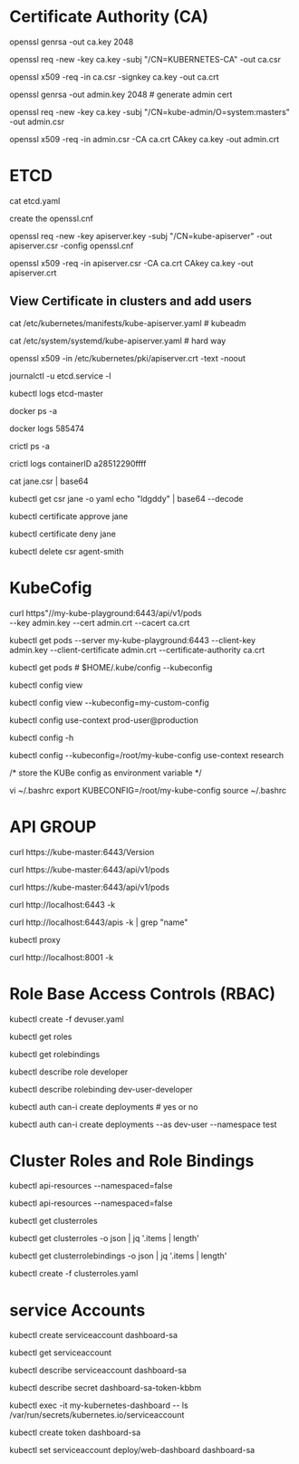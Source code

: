 # Certificate Authority (CA)

openssl genrsa -out ca.key 2048

openssl req -new -key ca.key -subj "/CN=KUBERNETES-CA" -out ca.csr

openssl x509 -req -in ca.csr -signkey ca.key -out ca.crt

openssl genrsa -out admin.key 2048   # generate admin cert

openssl req -new -key ca.key -subj "/CN=kube-admin/O=system:masters" -out admin.csr 

openssl x509 -req -in admin.csr -CA ca.crt CAkey ca.key -out admin.crt


# ETCD

cat etcd.yaml

create the openssl.cnf


openssl req -new -key apiserver.key -subj "/CN=kube-apiserver" -out apiserver.csr -config openssl.cnf


openssl x509 -req -in apiserver.csr -CA ca.crt CAkey ca.key -out apiserver.crt

## View Certificate in clusters and add users

cat /etc/kubernetes/manifests/kube-apiserver.yaml  # kubeadm

cat /etc/system/systemd/kube-apiserver.yaml  # hard way

openssl x509 -in /etc/kubernetes/pki/apiserver.crt -text -noout

journalctl -u etcd.service -l 


kubectl logs etcd-master

docker ps -a 

docker logs 585474

crictl ps -a 

crictl logs containerID a28512290ffff


cat jane.csr | base64

kubectl get csr jane -o yaml
echo "ldgddy" | base64 --decode

kubectl certificate approve jane

kubectl certificate deny jane

kubectl delete csr agent-smith


# KubeCofig

curl https"//my-kube-playground:6443/api/v1/pods \
  --key admin.key
  --cert admin.crt
  --cacert ca.crt


kubectl get pods 
 --server my-kube-playground:6443
 --client-key admin.key
  --client-certificate admin.crt
  --certificate-authority ca.crt


kubectl get pods # $HOME/.kube/config
 --kubeconfig 


kubectl config view

kubectl config view --kubeconfig=my-custom-config

kubectl config use-context prod-user@production

kubectl config -h

kubectl config --kubeconfig=/root/my-kube-config use-context research

/* store the KUBe config as environment variable */

vi ~/.bashrc
export KUBECONFIG=/root/my-kube-config
source ~/.bashrc


# API GROUP

curl https://kube-master:6443/Version


curl https://kube-master:6443/api/v1/pods

curl https://kube-master:6443/api/v1/pods

curl http://localhost:6443 -k

curl http://localhost:6443/apis -k | grep "name" 

kubectl proxy 

curl http://localhost:8001 -k


# Role Base Access Controls (RBAC)

kubectl create -f devuser.yaml

kubectl get roles

kubectl get rolebindings

kubectl describe role developer

kubectl describe rolebinding dev-user-developer

kubectl auth can-i create deployments  # yes or no

kubectl auth can-i create deployments --as dev-user  --namespace test

# Cluster Roles and Role Bindings

kubectl api-resources --namespaced=false

kubectl api-resources --namespaced=false

kubectl get clusterroles



kubectl get clusterroles -o json | jq '.items | length'

kubectl get clusterrolebindings -o json | jq '.items | length'

kubectl create -f clusterroles.yaml 


# service Accounts
kubectl create serviceaccount dashboard-sa

kubectl get serviceaccount

kubectl describe serviceaccount dashboard-sa

kubectl describe  secret dashboard-sa-token-kbbm

kubectl exec -it my-kubernetes-dashboard -- ls /var/run/secrets/kubernetes.io/serviceaccount

kubectl create token dashboard-sa

kubectl set serviceaccount deploy/web-dashboard dashboard-sa